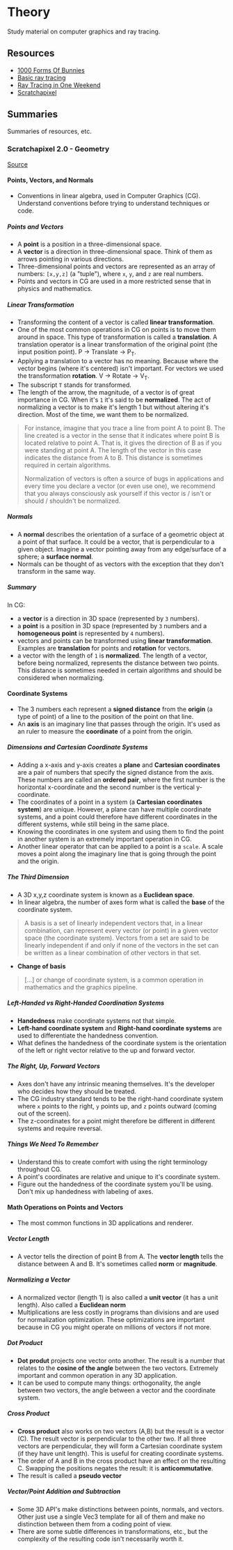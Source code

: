 # Theory

Study material on computer graphics and ray tracing.

## Resources

- [1000 Forms Of Bunnies](https://viclw17.github.io/tag/#/Ray%20Tracing%20in%20One%20Weekend)
- [Basic ray tracing](https://gabrielgambetta.com/computer-graphics-from-scratch/basic-ray-tracing.html)
- [Ray Tracing in One Weekend](https://raytracing.github.io/books/RayTracingInOneWeekend.html)
- [Scratchapixel](https://scratchapixel.com/)

## Summaries

Summaries of resources, etc.

### Scratchapixel 2.0 - Geometry

[Source](https://scratchapixel.com/lessons/mathematics-physics-for-computer-graphics/geometry/)

#### Points, Vectors, and Normals

- Conventions in linear algebra, used in Computer Graphics (CG). Understand conventions before
trying to understand techniques or code.

##### Points and Vectors

- A **point** is a position in a three-dimensional space.
- A **vector** is a direction in three-dimensional space. Think of them as arrows pointing in
various directions.
- Three-dimensional points and vectors are represented as an array of numbers: `[x,y,z]` (a
"tuple"), where `x`, `y`, and `z` are real numbers.
- Points and vectors in CG are used in a more restricted sense that in physics and mathematics.

##### Linear Transformation

- Transforming the content of a vector is called **linear transformation**.
- One of the most common operations in CG on points is to move them around in space. This type of
transformation is called a **translation**. A translation operator is a linear transformation of
the original point (the input position point). P -> Translate -> P<sub>T</sub>.
- Applying a translation to a vector has no meaning. Because where the vector begins (where it's
centered) isn't important. For vectors we used the transformation **rotation**. V -> Rotate ->
V<sub>T</sub>.
- The subscript `T` stands for transformed.
- The length of the arrow, the magnitude, of a vector is of great importance in CG. When it's `1`
it's said to be **normalized**. The act of normalizing a vector is to make it's length 1 but
without altering it's direction. Most of the time, we want them to be normalized.

> For instance, imagine that you trace a line from point A to point B. The line created is a vector
> in the sense that it indicates where point B is located relative to point A. That is, it gives
> the direction of B as if you were standing at point A. The length of the vector in this case
> indicates the distance from A to B. This distance is sometimes required in certain algorithms.
>
> Normalization of vectors is often a source of bugs in applications and every time you declare a
> vector (or even use one), we recommend that you always consciously ask yourself if this vector
> is / isn't or should / shouldn't be normalized.

##### Normals

- A **normal** describes the orientation of a surface of a geometric object at a point of that
surface. It could be a vector, that is perpendicular to a given object. Imagine a vector pointing
away from any edge/surface of a sphere; a **surface normal**.
- Normals can be thought of as vectors with the exception that they don't transform in the same
way.

##### Summary

In CG:

- a **vector** is a direction in 3D space (represented by `3` numbers).
- a **point** is a position in 3D space (represented by `3` numbers and a **homogeneous point** is
represented by `4` numbers).
- vectors and points can be transformed using **linear transformation**. Examples are
**translation** for points and **rotation** for vectors.
- a vector with the length of `1` is **normalized**. The length of a vector, before being
normalized, represents the distance between two points. This distance is sometimes needed in
certain algorithms and should be considered when normalizing.

#### Coordinate Systems

- The 3 numbers each represent a **signed distance** from the **origin** (a type of point) of a
line to the position of the point on that line.
- An **axis** is an imaginary line that passes through the origin. It's used as an ruler to measure
the **coordinate** of a point from the origin.

##### Dimensions and Cartesian Coordinate Systems

- Adding a x-axis and y-axis creates a **plane** and **Cartesian coordinates** are a pair of
numbers that specify the signed distance from the axis. These numbers are called an
**ordered pair**, where the first number is the horizontal x-coordinate and the second number is
the vertical y-coordinate.
- The coordinates of a point in a system (a **Cartesian coordinates system**) are unique. However,
a plane can have multiple coordinate systems, and a point could therefore have different
coordinates in the different systems, while still being in the same place.
- Knowing the coordinates in one system and using them to find the point in another system is an
extremely important operation in CG.
- Another linear operator that can be applied to a point is a `scale`. A scale moves a point along
the imaginary line that is going through the point and the origin.

##### The Third Dimension

- A 3D x,y,z coordinate system is known as a **Euclidean space**.
- In linear algebra, the number of axes form what is called the **base** of the coordinate system.

> A basis is a set of linearly independent vectors that, in a linear combination, can represent
> every vector (or point) in a given vector space (the coordinate system). Vectors from a set are
> said to be linearly independent if and only if none of the vectors in the set can be written as a
> linear combination of other vectors in that set.

- **Change of basis**

> [...] or change of coordinate system, is a common operation in mathematics and the graphics
> pipeline.

##### Left-Handed vs Right-Handed Coordination Systems

- **Handedness** make coordinate systems not that simple.
- **Left-hand coordinate system** and **Right-hand coordinate systems** are used to differentiate
the handedness convention.
- What defines the handedness of the coordinate system is the orientation of the left or right
vector relative to the up and forward vector.

##### The Right, Up, Forward Vectors

- Axes don't have any intrinsic meaning themselves. It's the developer who decides how they should
be treated.
- The CG industry standard tends to be the right-hand coordinate system where `x` points to the
right, `y` points up, and `z` points outward (coming out of the screen).
- The z-coordinates for a point might therefore be different in different systems and require
reversal.

##### Things We Need To Remember

- Understand this to create comfort with using the right terminology throughout CG.
- A point's coordinates are relative and unique to it's coordinate system.
- Figure out the handedness of the coordinate system you'll be using. Don't mix up handedness with
labeling of axes.

#### Math Operations on Points and Vectors

- The most common functions in 3D applications and renderer.

##### Vector Length

- A vector tells the direction of point B from A. The **vector length** tells the distance between
A and B. It's sometimes called **norm** or **magnitude**.

##### Normalizing a Vector

- A normalized vector (length 1) is also called a **unit vector** (it has a unit length). Also
called a **Euclidean norm**
- Multiplications are less costly in programs than divisions and are used for normalization
optimization. These optimizations are important because in CG you might operate on millions of
vectors if not more.

##### Dot Product

- **Dot produt** projects one vector onto another. The result is a number that relates to the
**cosine of the angle** between the two vectors. Extremely important and common operation in any 3D
application.
- It can be used to compute many things: orthogonality, the angle between two vectors, the angle
between a vector and the coordinate system.

##### Cross Product

- **Cross product** also works on two vectors (A,B) but the result is a vector (C). The result
vector is perpendicular to the other two. If all three vectors are perpendicular, they will form a
Cartesian coordinate system (if they have unit length). This is useful for creating coordinate
systems.
- The order of A and B in the cross product have an effect on the resulting C. Swapping the
positions negates the result: it is **anticommutative**.
- The result is called a **pseudo vector**

##### Vector/Point Addition and Subtraction

- Some 3D API's make distinctions between points, normals, and vectors. Other just use a single
Vec3 template for all of them and make no distinction between them from a coding point of view.
- There are some subtle differences in transformations, etc., but the complexity of the resulting
code isn't necessarily worth it.
